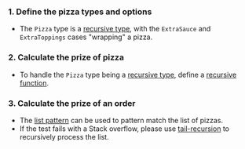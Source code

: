 ### 1. Define the pizza types and options

- The `Pizza` type is a [recursive type][recursive-types], with the `ExtraSauce` and `ExtraToppings` cases "wrapping" a pizza.

### 2. Calculate the prize of pizza

- To handle the `Pizza` type being a [recursive type][recursive-types], define a [recursive function][recursive-functions].

### 3. Calculate the prize of an order

- The [list pattern][list-pattern] can be used to pattern match the list of pizzas.
- If the test fails with a Stack overflow, please use [tail-recursion][tail-recursion] to recursively process the list.

[recursive-functions]: https://docs.microsoft.com/en-us/dotnet/fsharp/language-reference/functions/recursive-functions-the-rec-keyword
[recursive-types]: https://fsharpforfunandprofit.com/posts/recursive-types-and-folds/#a-basic-recursive-type
[list-pattern]: https://docs.microsoft.com/en-us/dotnet/fsharp/language-reference/pattern-matching#list-pattern
[tail-recursion]: https://cyanbyfuchsia.wordpress.com/2014/02/12/recursion-and-tail-recursion-in-f/
